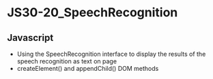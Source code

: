 # JS30-20_SpeechRecognition

## Javascript
* Using the SpeechRecognition interface to display the results of the speech recognition as text on page
* createElement() and appendChild() DOM methods
